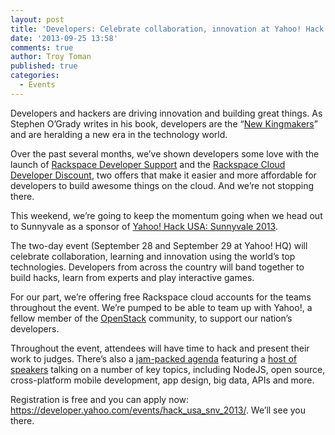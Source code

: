 ```yaml
---
layout: post
title: 'Developers: Celebrate collaboration, innovation at Yahoo! Hack USA'
date: '2013-09-25 13:58'
comments: true
author: Troy Toman
published: true
categories:
  - Events
---
```

Developers and hackers are driving innovation and building great things. As Stephen O’Grady writes in his book, developers are the “[New Kingmakers][1]” and are heralding a new era in the technology world.

Over the past several months, we’ve shown developers some love with the launch of [Rackspace Developer Support][2] and the [Rackspace Cloud Developer Discount][3], two offers that make it easier and more affordable for developers to build awesome things on the cloud. And we’re not stopping there.

This weekend, we’re going to keep the momentum going when we head out to Sunnyvale as a sponsor of [Yahoo! Hack USA: Sunnyvale 2013][4].<!-- more -->

The two-day event (September 28 and September 29 at Yahoo! HQ) will celebrate collaboration, learning and innovation using the world’s top technologies. Developers from across the country will band together to build hacks, learn from experts and play interactive games.

For our part, we’re offering free Rackspace cloud accounts for the teams throughout the event. We’re pumped to be able to team up with Yahoo!, a fellow member of the [OpenStack][5] community, to support our nation’s developers.

Throughout the event, attendees will have time to hack and present their work to judges. There’s also a [jam-packed agenda][6] featuring a [host of speakers][7] talking on a number of key topics, including NodeJS, open source, cross-platform mobile development, app design, big data, APIs and more.

Registration is free and you can apply now: <https://developer.yahoo.com/events/hack_usa_snv_2013/>. We’ll see you there.


  [1]: https://thenewkingmakers.com/
  [2]: https://www.rackspace.com/blog/rackspace-developer-support-fanatical-support-for-your-code/
  [3]: https://developer.rackspace.com/blog/developer-love-welcome-to-the-rackspace-cloud-developer-discount.html
  [4]: https://developer.yahoo.com/events/hack_usa_snv_2013/
  [5]: https://www.openstack.org/
  [6]: https://yahoohackusa2013.pbworks.com/w/page/69143893/Saturday%20Talk%20Agenda
  [7]: https://yahoohackusa2013.pbworks.com/w/page/69185776/Talks%20Details
